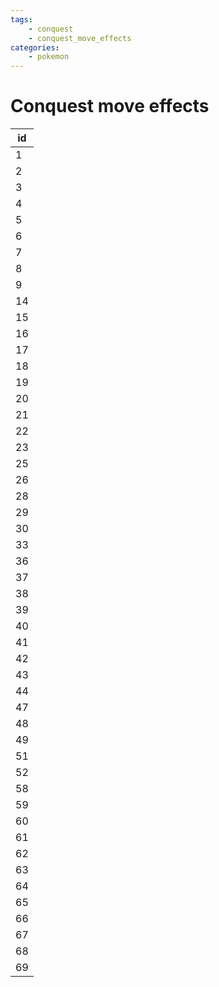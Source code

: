 ```yaml
---
tags:
    - conquest
    - conquest_move_effects
categories:
    - pokemon
---
```


# Conquest move effects

| id |
|----|
| 1  |
| 2  |
| 3  |
| 4  |
| 5  |
| 6  |
| 7  |
| 8  |
| 9  |
| 14 |
| 15 |
| 16 |
| 17 |
| 18 |
| 19 |
| 20 |
| 21 |
| 22 |
| 23 |
| 25 |
| 26 |
| 28 |
| 29 |
| 30 |
| 33 |
| 36 |
| 37 |
| 38 |
| 39 |
| 40 |
| 41 |
| 42 |
| 43 |
| 44 |
| 47 |
| 48 |
| 49 |
| 51 |
| 52 |
| 58 |
| 59 |
| 60 |
| 61 |
| 62 |
| 63 |
| 64 |
| 65 |
| 66 |
| 67 |
| 68 |
| 69 |
